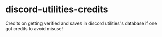 # discord-utilities-credits
Credits on getting verified and saves in discord utilities's database if one got credits to avoid misuse!
